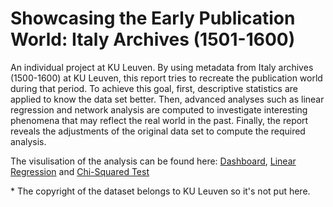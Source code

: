 # Showcasing the Early Publication World: Italy Archives (1501-1600)

An individual project at KU Leuven. By using metadata from Italy archives (1500-1600) at KU Leuven, this report tries to recreate the publication world during that period. To achieve this goal, first, descriptive statistics are applied to know the data set better. Then, advanced analyses such as linear regression and network analysis are computed to investigate interesting phenomena that may reflect the real world in the past. Finally, the report reveals the adjustments of the original data set to compute the required analysis.

The visulisation of the analysis can be found here: [Dashboard](https://public.tableau.com/app/profile/dhching/viz/DH_Assignment2/ArchivesatKULeuvenItaly1501-1600), [Linear Regression](https://public.tableau.com/app/profile/dhching/viz/YearXLocationofPublication/YearXLocationofPublication) and [Chi-Squared Test](https://public.tableau.com/app/profile/dhching/viz/TitleXLanguage/NotablesXLanguage)

\* The copyright of the dataset belongs to KU Leuven so it's not put here.
